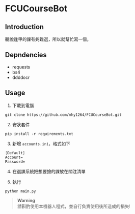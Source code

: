 # FCUCourseBot

## Introduction
聽說逢甲的課有夠難選，所以就幫忙寫一個。

## Depndencies
* requests
* bs4
* ddddocr

## Usage 

1. 下載到電腦

```
git clone https://github.com/mhy1264/FCUCourseBot.git
```

2. 安狀套件 
```
pip install -r requirements.txt
```

3. 新增 `accounts.ini`，格式如下
```
[Default]
Account=
Password=
```
4. 在選課系統把想要搶的課放在關注清單

5. 執行
```
python main.py
```

> **Warning** <br>
> 請斟酌使用本機器人程式，並自行負責使用後所造成的損失!



